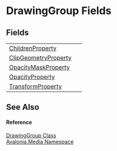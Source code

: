 # DrawingGroup Fields




## Fields
<table>
<tr>
<td><a href="F_Avalonia_Media_DrawingGroup_ChildrenProperty">ChildrenProperty</a></td>
<td> </td>
</tr>
<tr>
<td><a href="F_Avalonia_Media_DrawingGroup_ClipGeometryProperty">ClipGeometryProperty</a></td>
<td> </td>
</tr>
<tr>
<td><a href="F_Avalonia_Media_DrawingGroup_OpacityMaskProperty">OpacityMaskProperty</a></td>
<td> </td>
</tr>
<tr>
<td><a href="F_Avalonia_Media_DrawingGroup_OpacityProperty">OpacityProperty</a></td>
<td> </td>
</tr>
<tr>
<td><a href="F_Avalonia_Media_DrawingGroup_TransformProperty">TransformProperty</a></td>
<td> </td>
</tr>
</table>

## See Also


#### Reference
<a href="T_Avalonia_Media_DrawingGroup">DrawingGroup Class</a>  
<a href="N_Avalonia_Media">Avalonia.Media Namespace</a>  

